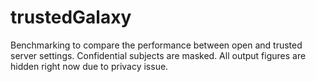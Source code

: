 # trustedGalaxy
Benchmarking to compare the performance between open and trusted server settings. Confidential subjects are masked. All output figures are hidden right now due to privacy issue. 
